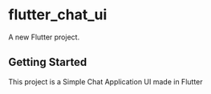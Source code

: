 # flutter_chat_ui

A new Flutter project.

## Getting Started

This project is a Simple Chat Application UI made in Flutter
